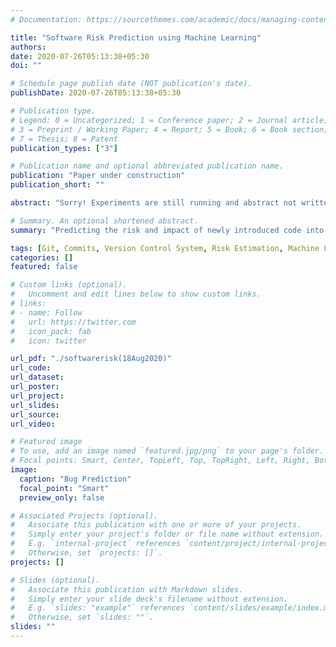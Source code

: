 ```yaml
---
# Documentation: https://sourcethemes.com/academic/docs/managing-content/

title: "Software Risk Prediction using Machine Learning"
authors: 
date: 2020-07-26T05:13:38+05:30
doi: ""

# Schedule page publish date (NOT publication's date).
publishDate: 2020-07-26T05:13:38+05:30

# Publication type.
# Legend: 0 = Uncategorized; 1 = Conference paper; 2 = Journal article;
# 3 = Preprint / Working Paper; 4 = Report; 5 = Book; 6 = Book section;
# 7 = Thesis; 8 = Patent
publication_types: ["3"]

# Publication name and optional abbreviated publication name.
publication: "Paper under construction"
publication_short: ""

abstract: "Sorry! Experiments are still running and abstract not written yet. Stay tuned!"

# Summary. An optional shortened abstract.
summary: "Predicting the risk and impact of newly introduced code into a project codebase. Using supervised machine learning to classify new code as bug inducing or not. Comparing performance on neural networks, naive-bayes, SVMs, random forests, and logistic regression. (Paper under construction)"

tags: [Git, Commits, Version Control System, Risk Estimation, Machine Learning]
categories: []
featured: false

# Custom links (optional).
#   Uncomment and edit lines below to show custom links.
# links:
# - name: Follow
#   url: https://twitter.com
#   icon_pack: fab
#   icon: twitter

url_pdf: "./softwarerisk(18Aug2020)"
url_code:
url_dataset:
url_poster:
url_project:
url_slides:
url_source:
url_video:

# Featured image
# To use, add an image named `featured.jpg/png` to your page's folder. 
# Focal points: Smart, Center, TopLeft, Top, TopRight, Left, Right, BottomLeft, Bottom, BottomRight.
image:
  caption: "Bug Prediction"
  focal_point: "Smart"
  preview_only: false

# Associated Projects (optional).
#   Associate this publication with one or more of your projects.
#   Simply enter your project's folder or file name without extension.
#   E.g. `internal-project` references `content/project/internal-project/index.md`.
#   Otherwise, set `projects: []`.
projects: []

# Slides (optional).
#   Associate this publication with Markdown slides.
#   Simply enter your slide deck's filename without extension.
#   E.g. `slides: "example"` references `content/slides/example/index.md`.
#   Otherwise, set `slides: ""`.
slides: ""
---
```

